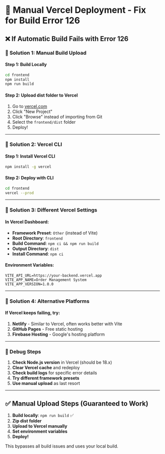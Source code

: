 # 🚀 Manual Vercel Deployment - Fix for Build Error 126

## ❌ If Automatic Build Fails with Error 126

### 🎯 Solution 1: Manual Build Upload

#### Step 1: Build Locally
```bash
cd frontend
npm install
npm run build
```

#### Step 2: Upload dist folder to Vercel
1. Go to [vercel.com](https://vercel.com)
2. Click "New Project"
3. Click "Browse" instead of importing from Git
4. Select the `frontend/dist` folder
5. Deploy!

---

### 🎯 Solution 2: Vercel CLI

#### Step 1: Install Vercel CLI
```bash
npm install -g vercel
```

#### Step 2: Deploy with CLI
```bash
cd frontend
vercel --prod
```

---

### 🎯 Solution 3: Different Vercel Settings

#### In Vercel Dashboard:
- **Framework Preset**: `Other` (instead of Vite)
- **Root Directory**: `frontend`
- **Build Command**: `npm ci && npm run build`
- **Output Directory**: `dist`
- **Install Command**: `npm ci`

#### Environment Variables:
```
VITE_API_URL=https://your-backend.vercel.app
VITE_APP_NAME=Order Management System
VITE_APP_VERSION=1.0.0
```

---

### 🎯 Solution 4: Alternative Platforms

#### If Vercel keeps failing, try:
1. **Netlify** - Similar to Vercel, often works better with Vite
2. **GitHub Pages** - Free static hosting
3. **Firebase Hosting** - Google's hosting platform

---

### 🔧 Debug Steps

1. **Check Node.js version** in Vercel (should be 18.x)
2. **Clear Vercel cache** and redeploy
3. **Check build logs** for specific error details
4. **Try different framework presets**
5. **Use manual upload** as last resort

---

## ✅ Manual Upload Steps (Guaranteed to Work)

1. **Build locally**: `npm run build` ✅
2. **Zip dist folder**
3. **Upload to Vercel manually**
4. **Set environment variables**
5. **Deploy!**

This bypasses all build issues and uses your local build.
